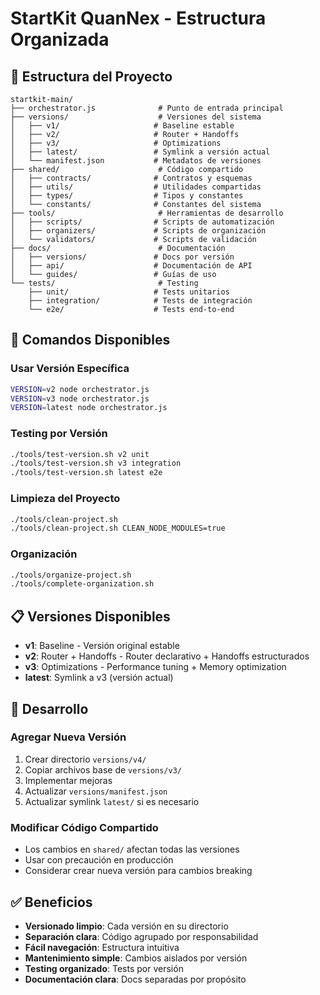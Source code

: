 # StartKit QuanNex - Estructura Organizada

## 📁 Estructura del Proyecto

```
startkit-main/
├── orchestrator.js              # Punto de entrada principal
├── versions/                    # Versiones del sistema
│   ├── v1/                     # Baseline estable
│   ├── v2/                     # Router + Handoffs
│   ├── v3/                     # Optimizations
│   ├── latest/                 # Symlink a versión actual
│   └── manifest.json           # Metadatos de versiones
├── shared/                      # Código compartido
│   ├── contracts/              # Contratos y esquemas
│   ├── utils/                  # Utilidades compartidas
│   ├── types/                  # Tipos y constantes
│   └── constants/              # Constantes del sistema
├── tools/                       # Herramientas de desarrollo
│   ├── scripts/                # Scripts de automatización
│   ├── organizers/             # Scripts de organización
│   └── validators/             # Scripts de validación
├── docs/                        # Documentación
│   ├── versions/               # Docs por versión
│   ├── api/                    # Documentación de API
│   └── guides/                 # Guías de uso
└── tests/                       # Testing
    ├── unit/                   # Tests unitarios
    ├── integration/            # Tests de integración
    └── e2e/                    # Tests end-to-end
```

## 🚀 Comandos Disponibles

### Usar Versión Específica
```bash
VERSION=v2 node orchestrator.js
VERSION=v3 node orchestrator.js
VERSION=latest node orchestrator.js
```

### Testing por Versión
```bash
./tools/test-version.sh v2 unit
./tools/test-version.sh v3 integration
./tools/test-version.sh latest e2e
```

### Limpieza del Proyecto
```bash
./tools/clean-project.sh
./tools/clean-project.sh CLEAN_NODE_MODULES=true
```

### Organización
```bash
./tools/organize-project.sh
./tools/complete-organization.sh
```

## 📋 Versiones Disponibles

- **v1**: Baseline - Versión original estable
- **v2**: Router + Handoffs - Router declarativo + Handoffs estructurados  
- **v3**: Optimizations - Performance tuning + Memory optimization
- **latest**: Symlink a v3 (versión actual)

## 🔧 Desarrollo

### Agregar Nueva Versión
1. Crear directorio `versions/v4/`
2. Copiar archivos base de `versions/v3/`
3. Implementar mejoras
4. Actualizar `versions/manifest.json`
5. Actualizar symlink `latest/` si es necesario

### Modificar Código Compartido
- Los cambios en `shared/` afectan todas las versiones
- Usar con precaución en producción
- Considerar crear nueva versión para cambios breaking

## ✅ Beneficios

- **Versionado limpio**: Cada versión en su directorio
- **Separación clara**: Código agrupado por responsabilidad
- **Fácil navegación**: Estructura intuitiva
- **Mantenimiento simple**: Cambios aislados por versión
- **Testing organizado**: Tests por versión
- **Documentación clara**: Docs separadas por propósito

